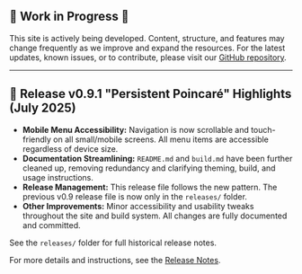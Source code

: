 ## 🚧 Work in Progress 🚧 

This site is actively being developed. Content, structure, and features may change frequently as we improve and expand the resources. For the latest updates, known issues, or to contribute, please visit our [GitHub repository](https://github.com/dannycab/modern-classical-mechanics).

---



## 🚀 Release v0.9.1 "Persistent Poincaré" Highlights (July 2025)

- **Mobile Menu Accessibility:** Navigation is now scrollable and touch-friendly on all small/mobile screens. All menu items are accessible regardless of device size.
- **Documentation Streamlining:** `README.md` and `build.md` have been further cleaned up, removing redundancy and clarifying theming, build, and usage instructions.
- **Release Management:** This release file follows the new pattern. The previous v0.9 release file is now only in the `releases/` folder.
- **Other Improvements:** Minor accessibility and usability tweaks throughout the site and build system. All changes are fully documented and committed.

See the `releases/` folder for full historical release notes.

For more details and instructions, see the [Release Notes](https://github.com/dannycab/modern-classical-mechanics/releases).
